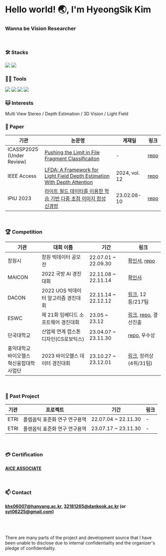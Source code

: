 # Hello world! 🌏, I'm HyeongSik Kim

### Wanna be Vision Researcher
<br/>

### 🛠️ Stacks

<img src="https://img.shields.io/badge/Python-3766AB?style=flat-square&logo=Python&logoColor=white"/> <img src="https://img.shields.io/badge/pytorch-EE4C2C?style=flat-square&logo=pytorch&logoColor=white"/> 
<br/>
### 💪🏼 Tools 

<img src="https://img.shields.io/badge/Visual Studio Code-007ACC?style=flat-square&logo=Visual Studio Code&logoColor=white"/> <img src="https://img.shields.io/badge/GitHub-181717?style=flat-square&logo=GitHub&logoColor=white"/> <img src="https://img.shields.io/badge/Vim-019733?style=flat-square&logo=Vim&logoColor=white"/> <img src="https://img.shields.io/badge/Anaconda-44A833?style=flat-square&logo=Anaconda&logoColor=white"/>
<br/>
### 🐱 Interests

Multi View Stereo / Depth Estimation / 3D Vision / Light Field
<br/>

### 📃 Paper
|기관|논문명|게재일|링크|
|---|------|---|--|
|ICASSP2025<br/>(Under Review)|[Pushing the Limit in File Fragment Classificaiton](https://github.com/syt06007/ByteSCAN)|-|[repo](https://github.com/syt06007/ByteSCAN)|
|IEEE Access|[LFDA: A Framework for Light Field Depth Estimation With Depth Attention](https://ieeexplore.ieee.org/document/10508345)|2024, vol. 12|[repo](https://github.com/syt06007/LFDA)|
|IPIU 2023|[라이트 필드 데이터를 이용한 학습 기반 다중 초점 이미지 합성 신경망](https://github.com/syt06007/syt06007/blob/main/%5B%EC%B2%A8%EB%B6%80%202%5DIPIU_paper.pdf)|23.02.08-10|[repo](https://github.com/syt06007/Multi-Focus-Image-Fusion)|

<br/>

### 🏆 Competition
|기관|대회 이름|기간|링크|
|---|------|---|---|
|창원시|창원 빅데이터 공모전|22.07.01 ~ 22.09.30|[확인서](https://github.com/syt06007/syt06007/blob/main/%EC%B2%A8%EB%B6%80%205.%E3%80%8C2022%20%EC%B0%BD%EC%9B%90%20%EB%B9%85%EB%8D%B0%EC%9D%B4%ED%84%B0%20%EA%B3%B5%EB%AA%A8%EC%A0%84%E3%80%8D%EC%B0%B8%EA%B0%80%20%ED%99%95%EC%9D%B8.pdf), [repo](https://github.com/syt06007/2022ChangWon_BigData)|
|MAICON|2022 국방 AI 경진대회|22.11.08 ~ 22.11.14|[확인서](https://github.com/syt06007/syt06007/blob/main/%5B%EC%B2%A8%EB%B6%80%206%5DMAICON.pdf)|
|DACON|2022 UOS 빅데이터 알고리즘 경진대회|22.11.14 ~ 22.12.12|[링크](https://dacon.io/en/competitions/official/236029/leaderboard), 12등/217팀|
|ESWC|제 21회 임베디드 소프트웨어 경진대회|23.05 ~ 23.12|[링크](https://www.eswcontest.or.kr/main.php), [repo](https://github.com/syt06007/2023ESWContest_mobility_6082), 결선진출|
|단국대학교|산업체 연계 캡스톤 디자인(CS로보틱스)|23.04.07 ~ 23.11.30|[repo](https://github.com/syt06007/Where_are_you_going), 우수상|
|홍익대학교 <br/>바이오헬스 <br/>혁신융합대학사업단|2023 바이오헬스 데이터 경진대회|23.10.27 ~ 23.12.01|[링크](https://aiconnect.kr/competition/detail/234), 장려상(4위/31팀)|

<br/>

### 📘 Past Project

|기관|프로젝트|기간|링크|
|---|------|---|---|
|ETRI|플렙옵틱 표준화 연구 연구용역|22.07.04 ~ 22.11.30|-|
|ETRI|플렌옵틱 표준화 연구 연구용역|23.07.17 ~ 23.11.30|-|
<br/>


### 💳 Certification
#### [AICE ASSOCIATE](https://github.com/syt06007/syt06007/blob/main/%5B%EC%B2%A8%EB%B6%80%208%5DAICE_%EC%9E%90%EA%B2%A9%EC%A6%9D02.15.pdf)
<br/>

### 📫 Contact
#### khs06007@hanyang.ac.kr, 32181265@dankook.ac.kr (or syt06225@gmail.com)


<br/><br/>

There are many parts of the project and development source that I have been unable to disclose due to internal confidentiality and the organizer's pledge of confidentiality.  
